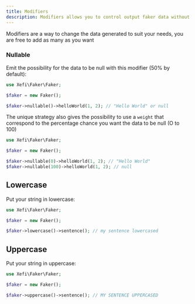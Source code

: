 ```yaml
---
title: Modifiers
description: Modifiers allows you to control output faker data without impacting your code
---
```


Modifiers are a way to change the data generated to suit your needs, you are free to add as many as you want

### Nullable

Emit the possibility for the data to be null with this modifier (50% by default):

```php
use Xefi\Faker\Faker;

$faker = new Faker();

$faker->nullable()->helloWorld(1, 2); // "Hello World" or null
```

The unique strategy also gives the possibility to use a `weight` that correspond to the percentage chance you want the data to be null (O to 100)

```php
use Xefi\Faker\Faker;

$faker = new Faker();

$faker->nullable(0)->helloWorld(1, 2); // "Hello World"
$faker->nullable(100)->helloWorld(1, 2); // null
```

## Lowercase

Put your string in lowercase:

```php
use Xefi\Faker\Faker;

$faker = new Faker();

$faker->lowercase()->sentence(); // my sentence lowercased
```

## Uppercase

Put your string in uppercase:

```php
use Xefi\Faker\Faker;

$faker = new Faker();

$faker->uppercase()->sentence(); // MY SENTENCE UPPERCASED
```
